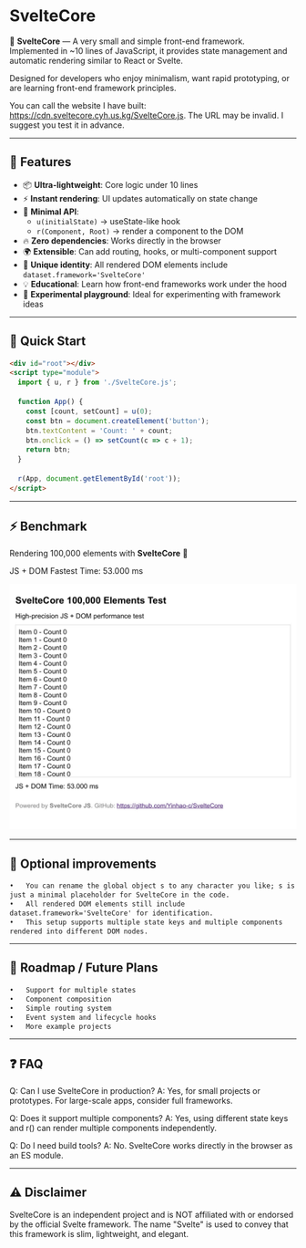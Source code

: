 # SvelteCore

🌱 **SvelteCore** — A very small and simple front-end framework.  
Implemented in ~10 lines of JavaScript, it provides state management and automatic rendering similar to React or Svelte.  

Designed for developers who enjoy minimalism, want rapid prototyping, or are learning front-end framework principles.

You can call the website I have built: https://cdn.sveltecore.cyh.us.kg/SvelteCore.js. The URL may be invalid. I suggest you test it in advance.

---

## 🚀 Features

- 📦 **Ultra-lightweight**: Core logic under 10 lines  
- ⚡ **Instant rendering**: UI updates automatically on state change  
- 🧩 **Minimal API**:
  - `u(initialState)` → useState-like hook  
  - `r(Component, Root)` → render a component to the DOM  
- 🔥 **Zero dependencies**: Works directly in the browser  
- 🌍 **Extensible**: Can add routing, hooks, or multi-component support  
- 🎯 **Unique identity**: All rendered DOM elements include `dataset.framework='SvelteCore'`  
- 💡 **Educational**: Learn how front-end frameworks work under the hood  
- 🧪 **Experimental playground**: Ideal for experimenting with framework ideas  

---

## 🎨 Quick Start

```html
<div id="root"></div>
<script type="module">
  import { u, r } from './SvelteCore.js';

  function App() {
    const [count, setCount] = u(0);
    const btn = document.createElement('button');
    btn.textContent = 'Count: ' + count;
    btn.onclick = () => setCount(c => c + 1);
    return btn;
  }

  r(App, document.getElementById('root'));
</script>
```

---

## ⚡️ Benchmark

Rendering 100,000 elements with **SvelteCore** 🚀

JS + DOM Fastest Time: 53.000 ms

![Speed Test](assets/Speed_test.jpg)

---

## 🌟 Optional improvements
	•	You can rename the global object s to any character you like; s is just a minimal placeholder for SvelteCore in the code.
	•	All rendered DOM elements still include dataset.framework='SvelteCore' for identification.
	•	This setup supports multiple state keys and multiple components rendered into different DOM nodes.

---

## 📝 Roadmap / Future Plans
	•	Support for multiple states
	•	Component composition
	•	Simple routing system
	•	Event system and lifecycle hooks
	•	More example projects

 ---

 ## ❓ FAQ

Q: Can I use SvelteCore in production?
A: Yes, for small projects or prototypes. For large-scale apps, consider full frameworks.

Q: Does it support multiple components?
A: Yes, using different state keys and r() can render multiple components independently.

Q: Do I need build tools?
A: No. SvelteCore works directly in the browser as an ES module.

---

## ⚠️ Disclaimer

SvelteCore is an independent project and is NOT affiliated with or endorsed by the official Svelte framework. 
The name "Svelte" is used to convey that this framework is slim, lightweight, and elegant.

